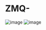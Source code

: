# ZMQ-

![image](https://user-images.githubusercontent.com/13326017/219828460-8e93ce51-4f61-45d5-b7ad-87e3683bd72b.png)
![image](https://user-images.githubusercontent.com/13326017/219828466-89115bca-6933-44ca-b002-d3359bd9f0de.png)
